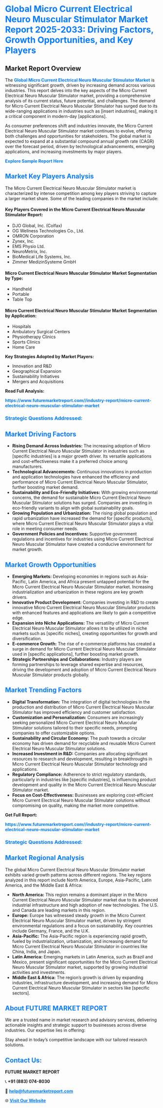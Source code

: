 <h1 style="color: #007BFF;">Global Micro Current Electrical Neuro Muscular Stimulator Market Report 2025-2033: Driving Factors, Growth Opportunities, and Key Players</h1>

<section id="overview">
<h2>Market Report Overview</h2>
<p>The <a href="https://www.futuremarketreport.com//industry-report/micro-current-electrical-neuro-muscular-stimulator-market" style="color: #007BFF; text-decoration: none;"><strong>Global Micro Current Electrical Neuro Muscular Stimulator Market</strong></a> is witnessing significant growth, driven by increasing demand across various industries. This report delves into the key aspects of the Micro Current Electrical Neuro Muscular Stimulator market, providing a comprehensive analysis of its current status, future potential, and challenges. The demand for Micro Current Electrical Neuro Muscular Stimulator has surged due to its wide-ranging applications in industries such as [insert industries], making it a critical component in modern-day [applications].</p>
<p>As consumer preferences shift and industries innovate, the Micro Current Electrical Neuro Muscular Stimulator market continues to evolve, offering both challenges and opportunities for stakeholders. The global market is expected to expand at a substantial compound annual growth rate (CAGR) over the forecast period, driven by technological advancements, emerging applications, and increasing investments by major players.</p>
</section>

<section id="overview">
<p><a href="https://www.futuremarketreport.com//request-sample/reportId=64375" style="color: #007BFF; text-decoration: none;"><strong>Explore Sample Report Here</strong></a></p>
</section>

<section id="key-players">
<h2 style="color: #007BFF;">Market Key Players Analysis</h2>
<p>The Micro Current Electrical Neuro Muscular Stimulator market is characterized by intense competition among key players striving to capture a larger market share. Some of the leading companies in the market include:</p>
<h4>Key Players Covered in the Micro Current Electrical Neuro Muscular Stimulator Report:</h4>
<ul><li>DJO Global, Inc. (Colfax)</li><li>OG Wellness Technologies Co., Ltd.</li><li>OMRON Corporation</li><li>Zynex, Inc.</li><li>EMS Physio Ltd.</li><li>NeuroMetrix, Inc.</li><li>BioMedical Life Systems, Inc.</li><li>Zimmer MedizinSysteme GmbH</li></ul>
<h4>Micro Current Electrical Neuro Muscular Stimulator Market Segmentation by Type:</h4>
<ul><li>Handheld</li><li>Portable</li><li>Table Top</li></ul>

<h4>Micro Current Electrical Neuro Muscular Stimulator Market Segmentation by Application:</h4>
<ul><li>Hospitals</li><li>Ambulatory Surgical Centers</li><li>Physiotherapy Clinics</li><li>Sports Clinics</li><li>Home Care</li></ul>
<p><strong>Key Strategies Adopted by Market Players:</strong></p>
<ul>
<li>Innovation and R&D</li>
<li>Geographical Expansion</li>
<li>Sustainability Initiatives</li>
<li>Mergers and Acquisitions</li>
</ul>
</section>

<section>
<p><strong>Read Full Analysis: </strong></p><a href="https://www.futuremarketreport.com//industry-report/micro-current-electrical-neuro-muscular-stimulator-market" style="color: #007BFF; text-decoration: none;"><strong>https://www.futuremarketreport.com//industry-report/micro-current-electrical-neuro-muscular-stimulator-market</strong></a>
<h3 style="color: #007BFF;">Strategic Questions Addressed:</h3>
</section>

<section id="driving-factors">
<h2 style="color: #007BFF;">Market Driving Factors</h2>
<ul>
<li><strong>Rising Demand Across Industries:</strong> The increasing adoption of Micro Current Electrical Neuro Muscular Stimulator in industries such as [specific industries] is a major growth driver. Its versatile applications and cost-effectiveness make it a preferred choice among manufacturers.</li>
<li><strong>Technological Advancements:</strong> Continuous innovations in production and application technologies have enhanced the efficiency and performance of Micro Current Electrical Neuro Muscular Stimulator, further boosting market demand.</li>
<li><strong>Sustainability and Eco-Friendly Initiatives:</strong> With growing environmental concerns, the demand for sustainable Micro Current Electrical Neuro Muscular Stimulator solutions has surged. Companies are investing in eco-friendly variants to align with global sustainability goals.</li>
<li><strong>Growing Population and Urbanization:</strong> The rising global population and rapid urbanization have increased the demand for [specific products], where Micro Current Electrical Neuro Muscular Stimulator plays a vital role in meeting consumer needs.</li>
<li><strong>Government Policies and Incentives:</strong> Supportive government regulations and incentives for industries using Micro Current Electrical Neuro Muscular Stimulator have created a conducive environment for market growth.</li>
</ul>
</section>

<section id="growth-opportunities">
<h2 style="color: #007BFF;">Market Growth Opportunities</h2>
<ul>
<li><strong>Emerging Markets:</strong> Developing economies in regions such as Asia-Pacific, Latin America, and Africa present untapped potential for the Micro Current Electrical Neuro Muscular Stimulator market. Increasing industrialization and urbanization in these regions are key growth drivers.</li>
<li><strong>Innovative Product Development:</strong> Companies investing in R&D to create innovative Micro Current Electrical Neuro Muscular Stimulator products with enhanced features and applications are likely to gain a competitive edge.</li>
<li><strong>Expansion into Niche Applications:</strong> The versatility of Micro Current Electrical Neuro Muscular Stimulator allows it to be utilized in niche markets such as [specific niches], creating opportunities for growth and diversification.</li>
<li><strong>E-commerce Growth:</strong> The rise of e-commerce platforms has created a surge in demand for Micro Current Electrical Neuro Muscular Stimulator used in [specific applications], further boosting market growth.</li>
<li><strong>Strategic Partnerships and Collaborations:</strong> Industry players are forming partnerships to leverage shared expertise and resources, driving the development and adoption of Micro Current Electrical Neuro Muscular Stimulator products globally.</li>
</ul>
</section>

<section id="trending-factors">
<h2 style="color: #007BFF;">Market Trending Factors</h2>
<ul>
<li><strong>Digital Transformation:</strong> The integration of digital technologies in the production and distribution of Micro Current Electrical Neuro Muscular Stimulator has improved efficiency and customer satisfaction.</li>
<li><strong>Customization and Personalization:</strong> Consumers are increasingly seeking personalized Micro Current Electrical Neuro Muscular Stimulator solutions tailored to their specific needs, prompting companies to offer customizable options.</li>
<li><strong>Sustainability and Circular Economy:</strong> The push towards a circular economy has driven demand for recyclable and reusable Micro Current Electrical Neuro Muscular Stimulator solutions.</li>
<li><strong>Increased Investment in R&D:</strong> Companies are allocating significant resources to research and development, resulting in breakthroughs in Micro Current Electrical Neuro Muscular Stimulator technology and applications.</li>
<li><strong>Regulatory Compliance:</strong> Adherence to strict regulatory standards, particularly in industries like [specific industries], is influencing product development and quality in the Micro Current Electrical Neuro Muscular Stimulator market.</li>
<li><strong>Focus on Cost-Effectiveness:</strong> Businesses are exploring cost-efficient Micro Current Electrical Neuro Muscular Stimulator solutions without compromising on quality, making the market more competitive.</li>
</ul>
</section>

<section>
<p><strong>Get Full Report: </strong></p><a href="https://www.futuremarketreport.com//industry-report/micro-current-electrical-neuro-muscular-stimulator-market" style="color: #007BFF; text-decoration: none;"><strong>https://www.futuremarketreport.com//industry-report/micro-current-electrical-neuro-muscular-stimulator-market</strong></a>
<h3 style="color: #007BFF;">Strategic Questions Addressed:</h3>
</section>


<section id="regional-analysis">
<h2 style="color: #007BFF;">Market Regional Analysis</h2>
<p>The global Micro Current Electrical Neuro Muscular Stimulator market exhibits varied growth patterns across different regions. The key regions analyzed in this report include North America, Europe, Asia-Pacific, Latin America, and the Middle East & Africa:</p>
<ul>
<li><strong>North America:</strong> This region remains a dominant player in the Micro Current Electrical Neuro Muscular Stimulator market due to its advanced industrial infrastructure and high adoption of new technologies. The U.S. and Canada are leading markets in this region.</li>
<li><strong>Europe:</strong> Europe has witnessed steady growth in the Micro Current Electrical Neuro Muscular Stimulator market, driven by stringent environmental regulations and a focus on sustainability. Key countries include Germany, France, and the U.K.</li>
<li><strong>Asia-Pacific:</strong> The Asia-Pacific region is experiencing rapid growth, fueled by industrialization, urbanization, and increasing demand for Micro Current Electrical Neuro Muscular Stimulator in countries like China, India, and Japan.</li>
<li><strong>Latin America:</strong> Emerging markets in Latin America, such as Brazil and Mexico, present significant opportunities for the Micro Current Electrical Neuro Muscular Stimulator market, supported by growing industrial activities and investments.</li>
<li><strong>Middle East & Africa:</strong> The region’s growth is driven by expanding industries, infrastructure development, and increasing demand for Micro Current Electrical Neuro Muscular Stimulator in sectors like [specific sectors].</li>
</ul>
</section>

<footer>
<h2 style="color: #007BFF;">About FUTURE MARKET REPORT</h2>
<p>We are a trusted name in market research and advisory services, delivering actionable insights and strategic support to businesses across diverse industries. Our expertise lies in offering:</p>

<p>Stay ahead in today’s competitive landscape with our tailored research solutions.</p>

<h2 style="color: #007BFF;">Contact Us:</h2>
<p><strong>FUTURE MARKET REPORT</strong></p>
<p>📞 <strong>+91 (883) 074-8030</strong></p>
<p>📧 <strong><a href="mailto:help@futuremarketreport.com" style="color: #007BFF;">help@futuremarketreport.com</a></strong></p>
<p>🌐 <strong><a href="https://www.futuremarketreport.com/" style="color: #007BFF;">Visit Our Website</a></strong></p>
</footer>